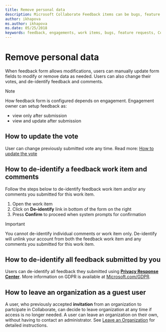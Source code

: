 ```yaml
---
title: Remove personal data
description: Microsoft Collaborate Feedback items can be bugs, feature requests or any task associated with an engagement. Feedback forms can be customized based on each engagement. 
author: ikhapova
ms.author: ikhapova
ms.date: 05/25/2018
keywords: feedback, engagements, work items, bugs, feature requests, Collaborate permissions, Dev Center bugs 
---
```


# Remove personal data

When feedback form allows modifications, users can manually update form fields to modify or remove data as needed.
Users can also change their votes, and de-identify feedback and comments.

> [!NOTE]
> 
> How feedback form is configured depends on engagement. Engagement owner can setup feedback as: <br>
> * view only after submission
> * view and update after submission

## How to update the vote

User can change previously submitted vote any time.
Read more: [How to update the vote](feedback-items-view.md#how-to-update-the-vote)

## How to de-identify a feedback work item and comments

Follow the steps below to de-identify feedback work item and/or any comments you submitted for this work item.

1. Open the work item
2. Click on **De-identify** link in bottom of the form on the right
3. Press **Confirm** to proceed when system prompts for confirmation

> [!IMPORTANT]
> You cannot de-identify individual comments or work item only. De-identify will unlink your account from both the feedback work item and any comments you submitted for this work item.

## How to de-identify all feedback submitted by you

Users can de-identify all feedback they submitted using **[Privacy Response Center](https://aka.ms/privacyresponse)**.
More information on GDPR is available at [Microsoft.com/GDPR](https://Microsoft.com/GDPR).

## How to leave an organization as a guest user

A user, who previously accepted **invitation** from an organization to partcipate in Collaborate, can decide to leave organization at any time if access is no longer needed. A user can leave an organization on their own, without having to contact an administrator.
See [Leave an Organization](https://docs.microsoft.com/azure/active-directory/b2b/leave-the-organization#leave-an-organization) for detailed instructions.
